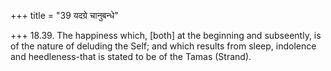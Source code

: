 +++
title = "39 यदग्रे चानुबन्धे"

+++
18.39. The happiness which, \[both\] at the beginning and subseently, is
of the nature of deluding the Self; and which results from sleep,
indolence and heedleness-that is stated to be of the Tamas (Strand).
